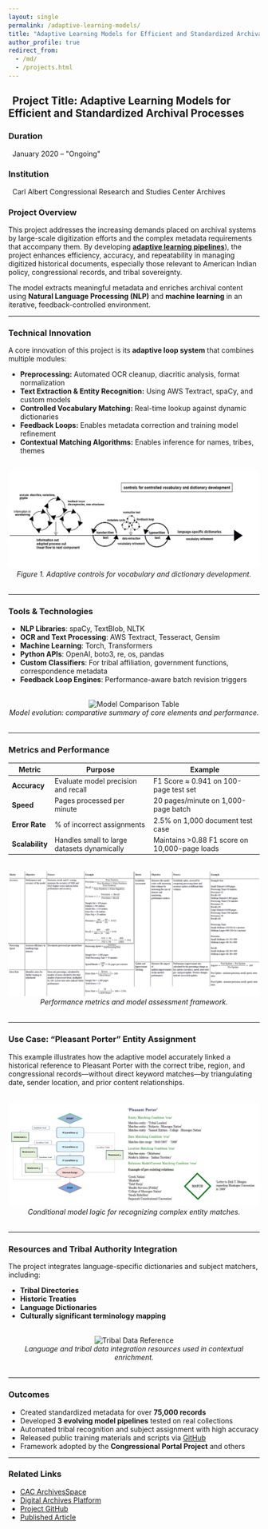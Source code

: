 ```yaml
---
layout: single
permalink: /adaptive-learning-models/
title: "Adaptive Learning Models for Efficient and Standardized Archival Processes"
author_profile: true
redirect_from: 
  - /md/
  - /projects.html
---
```


## <span style="padding-left: 0.5rem;">Project Title: Adaptive Learning Models for Efficient and Standardized Archival Processes</span>

### Duration  
<span style="padding-left: 0.5rem;">January 2020 – "Ongoing"</span>

### Institution  
<span style="padding-left: 0.5rem;">Carl Albert Congressional Research and Studies Center Archives</span>

### Project Overview  
This project addresses the increasing demands placed on archival systems by large-scale digitization efforts and the complex metadata requirements that accompany them. By developing [**adaptive learning pipelines**](https://github.com/prys0000/prys0000.github.io/tree/750167dbc3880d5e65c7ba42b1a30ebcb4755f8d/images)), the project enhances efficiency, accuracy, and repeatability in managing digitized historical documents, especially those relevant to American Indian policy, congressional records, and tribal sovereignty.

The model extracts meaningful metadata and enriches archival content using **Natural Language Processing (NLP)** and **machine learning** in an iterative, feedback-controlled environment.

---

### Technical Innovation  
A core innovation of this project is its **adaptive loop system** that combines multiple modules:

- **Preprocessing:** Automated OCR cleanup, diacritic analysis, format normalization  
- **Text Extraction & Entity Recognition:** Using AWS Textract, spaCy, and custom models  
- **Controlled Vocabulary Matching:** Real-time lookup against dynamic dictionaries  
- **Feedback Loops:** Enables metadata correction and training model refinement  
- **Contextual Matching Algorithms:** Enables inference for names, tribes, themes

<figure style="text-align: center; margin: 2rem 0;">
  <img src="/images/Figure_1_Controls_Adaptive.jpg" alt="Controls Diagram" style="max-width: 100%; height: auto;">
  <figcaption style="font-style: italic;">Figure 1. Adaptive controls for vocabulary and dictionary development.</figcaption>
</figure>

---

### Tools & Technologies  
- **NLP Libraries**: spaCy, TextBlob, NLTK  
- **OCR and Text Processing**: AWS Textract, Tesseract, Gensim  
- **Machine Learning**: Torch, Transformers  
- **Python APIs**: OpenAI, boto3, re, os, pandas  
- **Custom Classifiers**: For tribal affiliation, government functions, correspondence metadata  
- **Feedback Loop Engines**: Performance-aware batch revision triggers

<figure style="text-align: center; margin: 2rem 0;">
  <img src="/images/modelcompares-1.jpg" alt="Model Comparison Table" style="max-width: 100%; height: auto;">
  <figcaption style="font-style: italic;">Model evolution: comparative summary of core elements and performance.</figcaption>
</figure>

---

### Metrics and Performance

| Metric            | Purpose                                          | Example                                               |
|-------------------|--------------------------------------------------|--------------------------------------------------------|
| **Accuracy**      | Evaluate model precision and recall              | F1 Score ≈ 0.941 on 100-page test set                 |
| **Speed**         | Pages processed per minute                       | 20 pages/minute on 1,000-page batch                   |
| **Error Rate**    | % of incorrect assignments                       | 2.5% on 1,000 document test case                      |
| **Scalability**   | Handles small to large datasets dynamically      | Maintains >0.88 F1 score on 10,000-page loads         |

<figure style="text-align: center; margin: 2rem 0;">
  <img src="/images/Metrics and Calculations-2024.jpg" alt="Metric Table" style="max-width: 100%; height: auto;">
  <figcaption style="font-style: italic;">Performance metrics and model assessment framework.</figcaption>
</figure>

---

### Use Case: “Pleasant Porter” Entity Assignment  
This example illustrates how the adaptive model accurately linked a historical reference to Pleasant Porter with the correct tribe, region, and congressional records—without direct keyword matches—by triangulating date, sender location, and prior content relationships.

<figure style="text-align: center; margin: 2rem 0;">
  <img src="/images/Figure_2_PleasantPorter.jpg" alt="Pleasant Porter Matching Logic" style="max-width: 100%; height: auto;">
  <figcaption style="font-style: italic;">Conditional model logic for recognizing complex entity matches.</figcaption>
</figure>

---

### Resources and Tribal Authority Integration  
The project integrates language-specific dictionaries and subject matchers, including:

- **Tribal Directories**
- **Historic Treaties**
- **Language Dictionaries**
- **Culturally significant terminology mapping**

<figure style="text-align: center; margin: 2rem 0;">
  <img src="/images/Tribal-1.jpg" alt="Tribal Data Reference" style="max-width: 100%; height: auto;">
  <figcaption style="font-style: italic;">Language and tribal data integration resources used in contextual enrichment.</figcaption>
</figure>

---

### Outcomes

- Created standardized metadata for over **75,000 records**  
- Developed **3 evolving model pipelines** tested on real collections  
- Automated tribal recognition and subject assignment with high accuracy  
- Released public training materials and scripts via [GitHub](https://github.com/prys0000)  
- Framework adopted by the **Congressional Portal Project** and others

---

### Related Links

- [CAC ArchivesSpace](https://arc.ou.edu/)
- [Digital Archives Platform](https://oucac.access.preservica.com/)
- [Project GitHub](https://github.com/prys0000/congressional-portal-project)
- [Published Article](https://doi.org/10.1017/arcs.2024.64)

